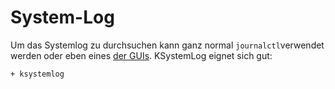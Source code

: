 # System-Log

Um das Systemlog zu durchsuchen kann ganz normal `journalctl`verwendet werden oder eben eines [der GUIs](https://wiki.archlinux.org/index.php/list_of_applications#System_log_viewers). KSystemLog eignet sich gut:

    + ksystemlog
